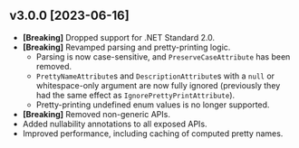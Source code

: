 <!-- markdownlint-disable first-line-h1 -->

## v3.0.0 \[2023-06-16\]

* **\[Breaking\]** Dropped support for .NET Standard 2.0.
* **\[Breaking\]** Revamped parsing and pretty-printing logic.
  * Parsing is now case-sensitive, and `PreserveCaseAttribute` has been removed.
  * `PrettyNameAttribute`s and `DescriptionAttribute`s with a `null` or whitespace-only argument are now fully ignored (previously they had the same effect as `IgnorePrettyPrintAttribute`).
  * Pretty-printing undefined enum values is no longer supported.
* **\[Breaking\]** Removed non-generic APIs.
* Added nullability annotations to all exposed APIs.
* Improved performance, including caching of computed pretty names.
